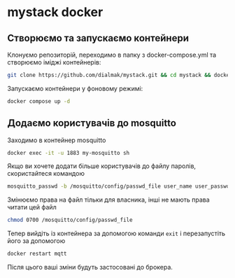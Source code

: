 # mystack docker


## Створюємо та запускаємо контейнери

Клонуємо репозиторій, переходимо в папку з docker-compose.yml та створюємо іміджі контейнерів:

```bash
git clone https://github.com/dialmak/mystack.git && cd mystack && docker compose build
```

Запускаємо  контейнери у фоновому режимі:

```bash
docker compose up -d
```


##  Додаємо користувачів до mosquitto

Заходимо в контейнер mosquitto
```bash
docker exec -it -u 1883 my-mosquitto sh
```

Якщо ви хочете додати більше користувачів до файлу паролів, скористайтеся командою 

```bash
mosquitto_passwd -b /mosquitto/config/passwd_file user_name user_password
```

Змінюємо права на файл тільки для власника, інші не мають права читати цей файл
```bash
chmod 0700 /mosquitto/config/passwd_file
```

Тепер вийдіть із контейнера за допомогою команди `exit` і перезапустіть його за допомогою 

```bash
docker restart mqtt
```

Після цього ваші зміни будуть застосовані до брокера.